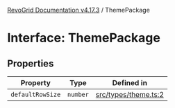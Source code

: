 [RevoGrid Documentation v4.17.3](README.md) / ThemePackage

# Interface: ThemePackage

## Properties

| Property | Type | Defined in |
| ------ | ------ | ------ |
| `defaultRowSize` | `number` | [src/types/theme.ts:2](https://github.com/revolist/revogrid/blob/3aa06b5b2b2375c31a2a8275a0aefcbc04de60c5/src/types/theme.ts#L2) |
